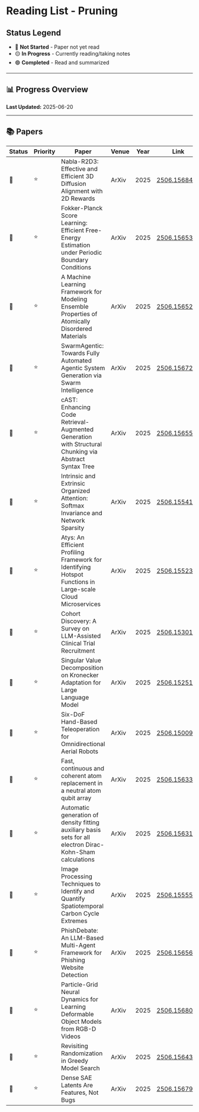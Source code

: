 # Reading List - Pruning

## Status Legend
- 🔴 **Not Started** - Paper not yet read
- 🟡 **In Progress** - Currently reading/taking notes  
- 🟢 **Completed** - Read and summarized

---

## 📊 Progress Overview

**Last Updated:** 2025-06-20

---

## 📚 Papers


| Status | Priority | Paper | Venue | Year | Link |
|--------|----------|-------|-------|------|------|
| 🔴 | ⭐ | Nabla-R2D3: Effective and Efficient 3D Diffusion Alignment with 2D Rewards | ArXiv | 2025 | [2506.15684v1](http://arxiv.org/abs/2506.15684v1) |
| 🔴 | ⭐ | Fokker-Planck Score Learning: Efficient Free-Energy Estimation under Periodic Boundary Conditions | ArXiv | 2025 | [2506.15653v1](http://arxiv.org/abs/2506.15653v1) |
| 🔴 | ⭐ | A Machine Learning Framework for Modeling Ensemble Properties of Atomically Disordered Materials | ArXiv | 2025 | [2506.15652v1](http://arxiv.org/abs/2506.15652v1) |
| 🔴 | ⭐ | SwarmAgentic: Towards Fully Automated Agentic System Generation via Swarm Intelligence | ArXiv | 2025 | [2506.15672v1](http://arxiv.org/abs/2506.15672v1) |
| 🔴 | ⭐ | cAST: Enhancing Code Retrieval-Augmented Generation with Structural Chunking via Abstract Syntax Tree | ArXiv | 2025 | [2506.15655v1](http://arxiv.org/abs/2506.15655v1) |
| 🔴 | ⭐ | Intrinsic and Extrinsic Organized Attention: Softmax Invariance and Network Sparsity | ArXiv | 2025 | [2506.15541v1](http://arxiv.org/abs/2506.15541v1) |
| 🔴 | ⭐ | Atys: An Efficient Profiling Framework for Identifying Hotspot Functions in Large-scale Cloud Microservices | ArXiv | 2025 | [2506.15523v1](http://arxiv.org/abs/2506.15523v1) |
| 🔴 | ⭐ | Cohort Discovery: A Survey on LLM-Assisted Clinical Trial Recruitment | ArXiv | 2025 | [2506.15301v1](http://arxiv.org/abs/2506.15301v1) |
| 🔴 | ⭐ | Singular Value Decomposition on Kronecker Adaptation for Large Language Model | ArXiv | 2025 | [2506.15251v1](http://arxiv.org/abs/2506.15251v1) |
| 🔴 | ⭐ | Six-DoF Hand-Based Teleoperation for Omnidirectional Aerial Robots | ArXiv | 2025 | [2506.15009v1](http://arxiv.org/abs/2506.15009v1) |
| 🔴 | ⭐ | Fast, continuous and coherent atom replacement in a neutral atom qubit array | ArXiv | 2025 | [2506.15633v1](http://arxiv.org/abs/2506.15633v1) |
| 🔴 | ⭐ | Automatic generation of density fitting auxiliary basis sets for all electron Dirac-Kohn-Sham calculations | ArXiv | 2025 | [2506.15631v1](http://arxiv.org/abs/2506.15631v1) |
| 🔴 | ⭐ | Image Processing Techniques to Identify and Quantify Spatiotemporal Carbon Cycle Extremes | ArXiv | 2025 | [2506.15555v1](http://arxiv.org/abs/2506.15555v1) |
| 🔴 | ⭐ | PhishDebate: An LLM-Based Multi-Agent Framework for Phishing Website Detection | ArXiv | 2025 | [2506.15656v1](http://arxiv.org/abs/2506.15656v1) |
| 🔴 | ⭐ | Particle-Grid Neural Dynamics for Learning Deformable Object Models from RGB-D Videos | ArXiv | 2025 | [2506.15680v1](http://arxiv.org/abs/2506.15680v1) |
| 🔴 | ⭐ | Revisiting Randomization in Greedy Model Search | ArXiv | 2025 | [2506.15643v1](http://arxiv.org/abs/2506.15643v1) |
| 🔴 | ⭐ | Dense SAE Latents Are Features, Not Bugs | ArXiv | 2025 | [2506.15679v1](http://arxiv.org/abs/2506.15679v1) |
